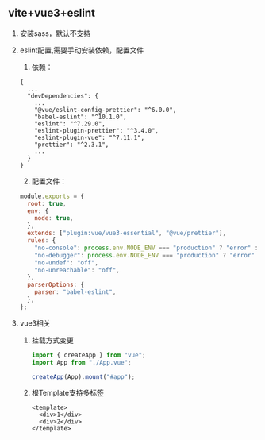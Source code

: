 ## vite+vue3+eslint

1. 安装sass，默认不支持

2. eslint配置,需要手动安装依赖，配置文件

   1. 依赖：

   ```
   {
     ...
     "devDependencies": {
       ...
       "@vue/eslint-config-prettier": "^6.0.0",
       "babel-eslint": "^10.1.0",
       "eslint": "^7.29.0",
       "eslint-plugin-prettier": "^3.4.0",
       "eslint-plugin-vue": "^7.11.1",
       "prettier": "^2.3.1",
       ...
     }
   }
   
   ```

   2. 配置文件：

   ```javascript
   module.exports = {
     root: true,
     env: {
       node: true,
     },
     extends: ["plugin:vue/vue3-essential", "@vue/prettier"],
     rules: {
       "no-console": process.env.NODE_ENV === "production" ? "error" : "off",
       "no-debugger": process.env.NODE_ENV === "production" ? "error" : "off",
       "no-undef": "off",
       "no-unreachable": "off",
     },
     parserOptions: {
       parser: "babel-eslint",
     },
   };
   
   ```

3. vue3相关

   1. 挂载方式变更 

      ```javascript
      import { createApp } from "vue";
      import App from "./App.vue";
      
      createApp(App).mount("#app");
      ```

   2. 根Template支持多标签

      ```vue
      <template>
      	<div>1</div>
      	<div>2</div>
      </template>
      ```

      

   